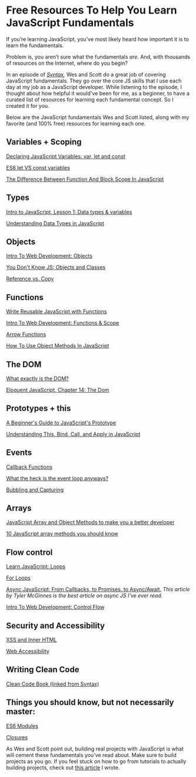 # Free Resources To Help You Learn JavaScript Fundamentals
If you’re learning JavaScript, you’ve most likely heard how important it is to learn the fundamentals.  
  
Problem is, you aren’t sure what the fundamentals  _are_. And, with thousands of resources on the Internet, where do you begin?

In an episode of  _[Syntax](https://syntax.fm/show/162/the-fundamentals-js),_  Wes and Scott do a great job of covering JavaScript fundamentals. They go over the core JS skills that I use each day at my job as a JavaScript developer. While listening to the episode, I thought about how helpful it would've been for me, as a beginner, to have a curated list of resources for learning each fundamental concept. So I created it for you.

Below are the JavaScript fundamentals Wes and Scott listed, along with my favorite (and 100% free) resources for learning each one.

## Variables + Scoping

[Declaring JavaScript Variables: var, let and const](https://scotch.io/courses/10-need-to-know-javascript-concepts/declaring-javascript-variables-var-let-and-const)

[ES6 let VS const variables](https://wesbos.com/let-vs-const/)

[The Difference Between Function And Block Scope In JavaScript](https://medium.com/@josephcardillo/the-difference-between-function-and-block-scope-in-javascript-4296b2322abe)

## Types

[Intro to JavaScript, Lesson 1: Data types & variables](https://www.udacity.com/course/intro-to-javascript--ud803)

[Understanding Data Types in JavaScript](https://www.digitalocean.com/community/tutorials/understanding-data-types-in-javascript)

## Objects

[Intro To Web Development: Objects](https://btholt.github.io/intro-to-web-dev-v2/objects-and-arrays)

[You Don't Know JS: Objects and Classes](https://github.com/getify/You-Dont-Know-JS/blob/2nd-ed/objects-classes/ch3.md)

[Reference vs. Copy](https://www.youtube.com/watch?v=YnfwDQ5XYF4)

## Functions

[Write Reusable JavaScript with Functions](https://www.freecodecamp.org/learn/javascript-algorithms-and-data-structures/basic-javascript/write-reusable-javascript-with-functions)

[Intro To Web Development: Functions & Scope](https://btholt.github.io/intro-to-web-dev-v2/functions-and-scope)

[Arrow Functions](https://wesbos.com/arrow-functions/)

[How To Use Object Methods In JavaScript](https://www.digitalocean.com/community/tutorials/how-to-use-object-methods-in-javascript)

## The DOM

[What exactly is the DOM?](https://dev.to/karaluton/what-exactly-is-the-dom-jhg)

[Eloquent JavaScript, Chapter 14: The Dom](https://eloquentjavascript.net/14_dom.html)

## Prototypes + this

[A Beginner's Guide to JavaScript's Prototype](https://tylermcginnis.com/beginners-guide-to-javascript-prototype/)  
  
[Understanding This, Bind, Call, and Apply in JavaScript](https://www.taniarascia.com/this-bind-call-apply-javascript/)

## Events

[Callback Functions](https://guide.freecodecamp.org/javascript/callback-functions/)

[What the heck is the event loop anyways?](https://www.youtube.com/watch?v=8aGhZQkoFbQ)

[Bubbling and Capturing](https://javascript.info/bubbling-and-capturing)

## Arrays

[JavaScript Array and Object Methods to make you a better developer](https://syntax.fm/show/043/20-javascript-array-and-object-methods-to-make-you-a-better-developer)

[10 JavaScript array methods you should know](https://dev.to/frugencefidel/10-javascript-array-methods-you-should-know-4lk3)

## Flow control

[Learn JavaScript: Loops](https://www.codecademy.com/learn/introduction-to-javascript/modules/learn-javascript-loops)

[For Loops](https://www.youtube.com/watch?v=24Wpg6njlYI)

[Async JavaScript: From Callbacks, to Promises, to Async/Await.](https://tylermcginnis.com/async-javascript-from-callbacks-to-promises-to-async-await/)  _This article by Tyler McGinnes is the best article on async JS I've ever read._

[Intro To Web Development: Control Flow](https://btholt.github.io/intro-to-web-dev-v2/programming-fundamentals)

## Security and Accessibility

[XSS and Inner HTML](https://portswigger.net/web-security/cross-site-scripting)

[Web Accessibility](https://www.udacity.com/course/web-accessibility--ud891)

## Writing Clean Code

[Clean Code Book (linked from Syntax)](https://github.com/ryanmcdermott/clean-code-javascript)

## Things you should know, but not necessarily master:

[ES6 Modules](https://www.freecodecamp.org/news/how-to-use-es6-modules-and-why-theyre-important-a9b20b480773/)

[Closures](https://medium.com/javascript-scene/master-the-javascript-interview-what-is-a-closure-b2f0d2152b36)

As Wes and Scott point out, building real projects with JavaScript is what will cement these fundamentals you've read about. Make sure to build projects as you go. If you feel stuck on how to go from tutorials to actually building projects, check out  [this article](https://www.freecodecamp.org/news/how-to-go-from-coding-tutorials-to-building-your-own-projects-b9ab51074980/)  I wrote.
